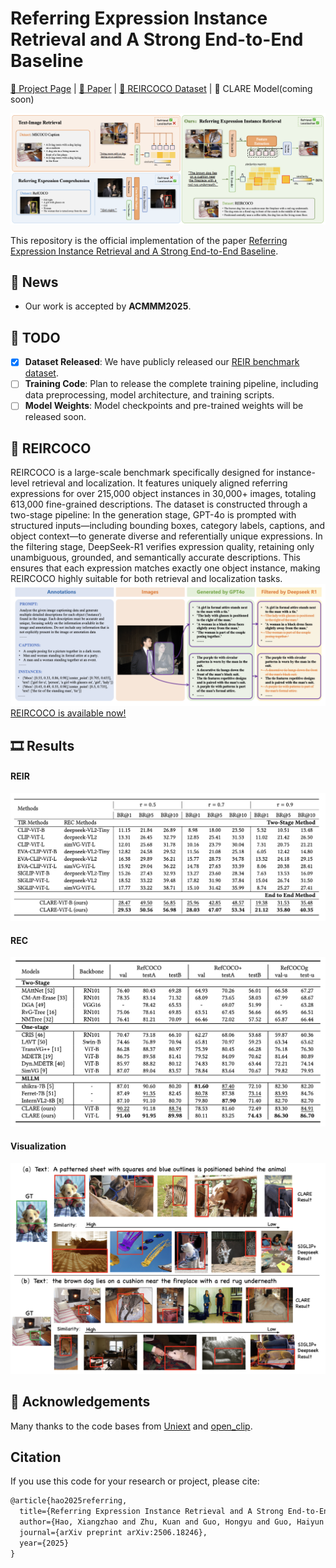 # Referring Expression Instance Retrieval and A Strong End-to-End Baseline
[🏡 Project Page](https://haoxiangzhao12138.github.io/REIR/) |  [📄 Paper](https://arxiv.org/abs/2506.18246) | [🤗 REIRCOCO Dataset](https://huggingface.co/datasets/haoxiangzhao/REIRCOCO) | 🤗 CLARE Model(coming soon)

![REIR](README_ASSETS/teaser_figure.png)

This repository is the official implementation of the paper [Referring Expression Instance Retrieval and A Strong End-to-End Baseline](https://arxiv.org/abs/2506.18246).


## 📰 News

- Our work is accepted by **ACMMM2025**.
  
## 📝 TODO

- [x] **Dataset Released**: We have publicly released our [REIR benchmark dataset](https://huggingface.co/datasets/haoxiangzhao/REIRCOCO).
- [ ] **Training Code**: Plan to release the complete training pipeline, including data preprocessing, model architecture, and training scripts.
- [ ] **Model Weights**: Model checkpoints and pre-trained weights will be released soon.

## 💾 REIRCOCO

REIRCOCO is a large-scale benchmark specifically designed for instance-level retrieval and localization. It features uniquely aligned referring expressions for over 215,000 object instances in 30,000+ images, totaling 613,000 fine-grained descriptions. The dataset is constructed through a two-stage pipeline: In the generation stage, GPT-4o is prompted with structured inputs—including bounding boxes, category labels, captions, and object context—to generate diverse and referentially unique expressions. In the filtering stage, DeepSeek-R1 verifies expression quality, retaining only unambiguous, grounded, and semantically accurate descriptions. This ensures that each expression matches exactly one object instance, making REIRCOCO highly suitable for both retrieval and localization tasks.
![REIRCOCO](README_ASSETS/dataset.png)
[REIRCOCO is available now!](https://huggingface.co/datasets/haoxiangzhao/REIRCOCO)
## 🎞️ Results
#### REIR
![REIR](README_ASSETS/reir_results.png)

#### REC
![REC](README_ASSETS/rec_results.png)

#### Visualization
![vis](README_ASSETS/qualitative_result.png)


## 🫡 Acknowledgements

Many thanks to the code bases from [Uniext](https://github.com/MasterBin-IIAU/UNINEXT) and [open_clip](https://github.com/mlfoundations/open_clip).


## Citation

If you use this code for your research or project, please cite:

```latex
@article{hao2025referring,
  title={Referring Expression Instance Retrieval and A Strong End-to-End Baseline},
  author={Hao, Xiangzhao and Zhu, Kuan and Guo, Hongyu and Guo, Haiyun and Tang, Ming and Wang, JinQiao},
  journal={arXiv preprint arXiv:2506.18246},
  year={2025}
}
```